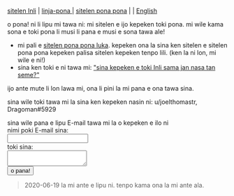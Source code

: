 [sitelen Inli](https://joelthomastr.github.io/tokipona/READMEsi) | [<span class="lp">linja-pona </span>](https://joelthomastr.github.io/tokipona/READMElp) | [<span class="spp">sitelen pona pona</span>](https://joelthomastr.github.io/tokipona/READMEspp) | [<i class="twa twa-framed-picture"></i><i class="twa twa-red-heart"></i>](https://joelthomastr.github.io/tokipona/READMEse) | [English](https://joelthomastr.github.io/tokipona/READMEen)

<span class="spp">o pona! ni li lipu mi tawa ni: mi sitelen e ijo kepeken toki pona. mi wile kama sona e toki pona li musi li pana e musi e sona tawa ale!</span>

- <span class="spp">mi pali e</span> [<span class="spp">sitelen pona pona luka</span>](https://joelthomastr.github.io/tokipona/sitelen-pona-pona-luka_spp). <span class="spp">kepeken ona la sina ken sitelen e sitelen pona pona kepeken palisa sitelen kepeken tenpo lili.</span> (<span class="spp">ken la ni lon, mi wile e ni!</span>)
- <span class="spp">sina ken toki e ni tawa mi:</span> [<span class="spp">"sina kepeken e toki Inli sama jan nasa tan seme?"</span>](https://joelthomastr.github.io/tokipona/kepeken-pi-toki-inli_spp)

<span class="spp">ijo ante mute li lon lawa mi, ona li pini la mi pana e ona tawa sina.</span>

<span class="spp">sina wile toki tawa mi la sina ken kepeken nasin ni:</span>
u/joelthomastr, Dragoman#5929

<!-- LikeBtn.com BEGIN -->
<span class="likebtn-wrapper" data-theme="gray" data-i18n_like="pona" data-identifier="READMEspp" data-share_size="large" data-i18n_dislike="ni li ike tawa mi" data-i18n_like_tooltip="lipu ni li pona tawa mi" data-i18n_dislike_tooltip="lipu ni li ike tawa mi" data-i18n_unlike_tooltip="lipu ni li pona ala tawa mi" data-i18n_undislike_tooltip="lipu ni li ike ala tawa mi" data-i18n_share_text="o pana e lipu ni tawa jan ante!" data-i18n_popup_close="o weka" data-i18n_popup_text="o pona!"></span>
<script>(function(d,e,s){if(d.getElementById("likebtn_wjs"))return;a=d.createElement(e);m=d.getElementsByTagName(e)[0];a.async=1;a.id="likebtn_wjs";a.src=s;m.parentNode.insertBefore(a, m)})(document,"script","//w.likebtn.com/js/w/widget.js");</script>
<!-- LikeBtn.com END -->
<form
  action="https://formspree.io/xpzyllzr"
  method="POST"
>
  <label>
    <span class="spp">sina wile pana e lipu E-mail tawa mi la o kepeken e ilo ni<br>nimi poki E-mail sina:<br></span>
    <input type="text" name="_replyto">
  </label><br>
  <label>
    <span class="spp">toki sina:<br></span>
    <textarea name="message"></textarea>
  </label>
<br>
  <button type="submit"><span class="spp">o pana!</span></button>

> 2020-06-19 <span class="spp">la mi ante e lipu ni. tenpo kama ona la mi ante ala.</span>
